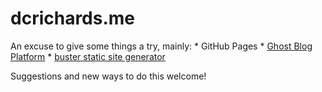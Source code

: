 # dcrichards.me

An excuse to give some things a try, mainly:
    * GitHub Pages
    * [Ghost Blog Platform](https://ghost.org/)
    * [buster static site generator](https://github.com/axitkhurana/buster/)

Suggestions and new ways to do this welcome!
